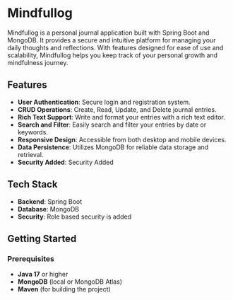 # Mindfullog

Mindfullog is a personal journal application built with Spring Boot and MongoDB. It provides a secure and intuitive platform for managing your daily thoughts and reflections. With features designed for ease of use and scalability, Mindfullog helps you keep track of your personal growth and mindfulness journey.

## Features

- **User Authentication**: Secure login and registration system.
- **CRUD Operations**: Create, Read, Update, and Delete journal entries.
- **Rich Text Support**: Write and format your entries with a rich text editor.
- **Search and Filter**: Easily search and filter your entries by date or keywords.
- **Responsive Design**: Accessible from both desktop and mobile devices.
- **Data Persistence**: Utilizes MongoDB for reliable data storage and retrieval.
- **Security Added**: Security Added

## Tech Stack

- **Backend**: Spring Boot
- **Database**: MongoDB
- **Security**: Role based security is added

## Getting Started

### Prerequisites

- **Java 17** or higher
- **MongoDB** (local or MongoDB Atlas)
- **Maven** (for building the project)

